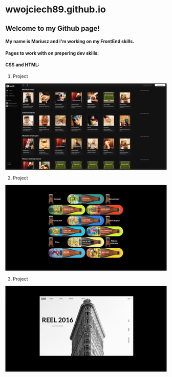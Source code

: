 # wwojciech89.github.io

## Welcome to my Github page!
#### My name is Mariusz and I'm working on my FrontEnd skills.


#### Pages to work with on prepering dev skills:

#### CSS and HTML:

1. Project 

![Project 1 picture](project1.PNG)

2. Project

![Project 2 picture](project2.PNG)

3. Project

![Project 3 picture](project3.PNG)
